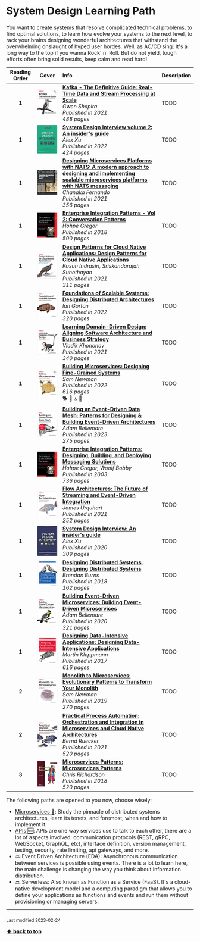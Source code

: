 [//]: # (Auto generated file from templates)

# System Design Learning Path

You want to create systems that resolve complicated technical problems, to find optimal solutions, to learn how evolve your systems to the next level, to rack your brains designing wonderful architectures that withstand the overwhelming onslaught of hyped user hordes. Well, as AC/CD sing: It's a long way to the top if you wanna Rock' n' Roll. But do not yield, tough efforts often bring solid results, keep calm and read hard!

| Reading Order | Cover | Info | Description |
| :---: | :---: | :--- | :--- |
| **1** | ![img](/assets/books/covers/kafka-the-definitive-guide.jpeg) | [**Kafka - The Definitive Guide: Real-Time Data and Stream Processing at Scale**](https://learning.oreilly.com/library/view/-/9781492043072/) <br> *Gwen Shapira* <br> *Published in 2021* <br> *488 pages* <br>  | TODO |
| **1** | ![img](/assets/books/covers/system-design-interview-2.jpeg) | [**System Design Interview volume 2: An insider's guide**](https://www.goodreads.com/book/show/60631342-system-design-interview-an-insider-s-guide) <br> *Alex Xu* <br> *Published in 2022* <br> *424 pages* <br>  | TODO |
| **1** | ![img](/assets/books/covers/designing-microservice-platforms-with-nats.jpeg) | [**Designing Microservices Platforms with NATS: A modern approach to designing and implementing scalable microservices platforms with NATS messaging**](https://learning.oreilly.com/library/view/-/9781801072212/) <br> *Chanaka Fernando* <br> *Published in 2021* <br> *356 pages* <br>  | TODO |
| **1** | ![img](/assets/books/covers/enterprise-integration-patterns.jpeg) | [**Enterprise Integration Patterns - Vol 2: Conversation Patterns**]() <br> *Hohpe Gregor* <br> *Published in 2018* <br> *500 pages* <br>  | TODO |
| **1** | ![img](/assets/books/covers/design-patterns-for-cloud-native-applications.jpeg) | [**Design Patterns for Cloud Native Applications: Design Patterns for Cloud Native Applications**](https://learning.oreilly.com/library/view/-/9781492090700/) <br> *Kasun Indrasiri, Sriskandarajah Suhothayan* <br> *Published in 2021* <br> *311 pages* <br>  | TODO |
| **1** | ![img](/assets/books/covers/foundations-of-scalable-systems.jpeg) | [**Foundations of Scalable Systems: Designing Distributed Architectures**](https://www.oreilly.com/library/view/foundations-of-scalable/9781098106058/) <br> *Ian Gorton* <br> *Published in 2022* <br> *320 pages* <br>  | TODO |
| **1** | ![img](/assets/books/covers/leagning-domain-driven-design.jpeg) | [**Learning Domain-Driven Design: Aligning Software Architecture and Business Strategy**](https://learning.oreilly.com/library/view/-/9781098100124/) <br> *Vladik Khononov* <br> *Published in 2021* <br> *340 pages* <br>  | TODO |
| **1** | ![img](/assets/books/covers/building-microservices.jpeg) | [**Building Microservices: Designing Fine-Grained Systems**](https://learning.oreilly.com/library/view/-/9781492034018/) <br> *Sam Newman* <br> *Published in 2022* <br> *616 pages* <br> :dog2: :green_book: :top: :bookmark: | TODO |
| **1** | ![img](/assets/books/covers/building-an-event-driven-data-mesh.jpeg) | [**Building an Event-Driven Data Mesh: Patterns for Designing & Building Event-Driven Architectures**](https://learning.oreilly.com/library/view/-/9781098127596/) <br> *Adam Bellemare* <br> *Published in 2023* <br> *275 pages* <br>  | TODO |
| **1** | ![img](/assets/books/covers/enterprise-integration-patterns.jpeg) | [**Enterprise Integration Patterns: Designing, Building, and Deploying Messaging Solutions**](https://learning.oreilly.com/library/view/-/0321200683/) <br> *Hohpe Gregor, Woolf Bobby* <br> *Published in 2003* <br> *736 pages* <br>  | TODO |
| **1** | ![img](/assets/books/covers/flow-architectures.jpeg) | [**Flow Architectures: The Future of Streaming and Event-Driven Integration**](https://learning.oreilly.com/library/view/-/9781492075882/) <br> *James Urquhart* <br> *Published in 2021* <br> *252 pages* <br>  | TODO |
| **1** | ![img](/assets/books/covers/system-design-interview.jpeg) | [**System Design Interview: An insider's guide**](https://www.goodreads.com/book/show/54617137-system-design-interview) <br> *Alex Xu* <br> *Published in 2020* <br> *309 pages* <br>  | TODO |
| **1** | ![img](/assets/books/covers/designing-distributed-systems.jpeg) | [**Designing Distributed Systems: Designing Distributed Systems**](https://www.oreilly.com/library/view/designing-distributed-systems/9781491983638/) <br> *Brendan Burns* <br> *Published in 2018* <br> *162 pages* <br>  | TODO |
| **1** | ![img](/assets/books/covers/building-event-driven-microservices.jpeg) | [**Building Event-Driven Microservices: Building Event-Driven Microservices**](https://www.oreilly.com/library/view/building-event-driven-microservices/9781492057888/) <br> *Adam Bellemare* <br> *Published in 2020* <br> *321 pages* <br>  | TODO |
| **1** | ![img](/assets/books/covers/designing-data-intensive-applications.jpeg) | [**Designing Data-Intensive Applications: Designing Data-Intensive Applications**](https://learning.oreilly.com/library/view/-/9781491903063/) <br> *Martin Kleppmann* <br> *Published in 2017* <br> *616 pages* <br>  | TODO |
| **2** | ![img](/assets/books/covers/monolith-to-microservices.jpeg) | [**Monolith to Microservices: Evolutionary Patterns to Transform Your Monolith**](https://learning.oreilly.com/library/view/-/9781492047834/) <br> *Sam Newman* <br> *Published in 2019* <br> *270 pages* <br>  | TODO |
| **2** | ![img](/assets/books/covers/practical-process-automation.jpeg) | [**Practical Process Automation: Orchestration and Integration in Microservices and Cloud Native Architectures**](https://learning.oreilly.com/library/view/-/9781492061441/) <br> *Bernd Ruecker* <br> *Published in 2021* <br> *520 pages* <br>  | TODO |
| **3** | ![img](/assets/books/covers/microservices-patterns.jpeg) | [**Microservices Patterns: Microservices Patterns**](https://learning.oreilly.com/library/view/-/9781617294549/) <br> *Chris Richardson* <br> *Published in 2018* <br> *520 pages* <br>  | TODO |

The following paths are opened to you now, choose wisely:

- [Microservices :construction:](/content/paths/microservices.md): Study the pinnacle of distributed systems architectures, learn its tenets, and foremost, when and how to implement it.
- [APIs :new:](/content/paths/apis.md): APIs are one way services use to talk to each other, there are a lot of aspects involved: communication protocols (REST, gRPC, WebSocket, GraphQL, etc), interface definition, version management, testing, security, rate limiting, api gateways, and more.
- :soon: Event Driven Architecture (EDA): Asynchronous communication between services is possible using events. There is a lot to learn here, the main challenge is changing the way you think about information distribution.
- :soon: Serverless: Also known as Function as a Service (FaaS). It's a cloud-native development model and a computing paradigm that allows you to define your applications as functions and events and run them without provisioning or managing servers.




---
<sub>Last modified 2023-02-24</sub>

[**⬆ back to top**](#system-design-learning-path)
